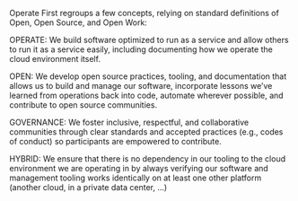 Operate First regroups a few concepts, relying on standard definitions of Open, Open Source, and Open Work:

OPERATE:
We build software optimized to run as a service and allow others to run it as a service easily, including documenting how we operate the cloud environment itself.

OPEN: We develop open source practices, tooling, and documentation that allows us to build and manage our software, incorporate lessons we’ve learned from operations back into code, automate wherever possible, and contribute to open source communities.

GOVERNANCE: We foster inclusive, respectful, and collaborative communities through clear standards and accepted practices (e.g., codes of conduct) so participants are empowered to contribute.

HYBRID: We ensure that there is no dependency in our tooling to the cloud environment we are operating in by always verifying our software and management tooling works identically on at least one other platform (another cloud, in a private data center, …)
